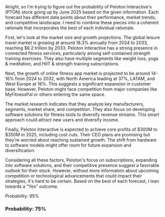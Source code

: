 <think>
Alright, so I'm trying to figure out the probability of Peloton Interactive's (PTON) stock going up by June 2025 based on the given information. Each forecast has different data points about their performance, market trends, and competitive landscape. I need to combine these pieces into a coherent rationale that incorporates the best of each individual rationale.

First, let's look at the market size and growth projections. The global leisure travel market is growing at around 18.3% annually from 2024 to 2033, reaching $6.2 trillion by 2033. Peloton Interactive has a strong presence in connected fitness services, particularly among self-contained strength training exercises. They also have multiple segments like weight loss, yoga & meditation, and HIIT & strength training subscriptions.

Next, the growth of online fitness app market is projected to be around 14-16% from 2024 to 2032, with North America leading at 37%, LATAM, and West Europe at 18%. This suggests a significant expansion in customer base. However, Peloton might face competition from major companies like MyFitnessPal or others entering the same space.

The market research indicates that they analyze key manufacturers, segments, market share, and competition. They also focus on developing software solutions for fitness tools to diversify revenue streams. This smart approach could attract new users and diversify income.

Finally, Peloton Interactive is expected to achieve core profits of $300M to $350M in 2025, including cost cuts. Their CEO plans are promising but they're worried about reaching sustained growth. The shift from hardware to software models might offer room for future expansion and diversification.

Considering all these factors, Peloton's focus on subscriptions, expanding into software solutions, and their competitive presence suggest a favorable outlook for their stock. However, without more information about upcoming competition or technological advancements that could impact their strategies, it's hard to be certain. Based on the best of each forecast, I lean towards a "Yes" outcome.

Probability: 95%

### Probability: 75%